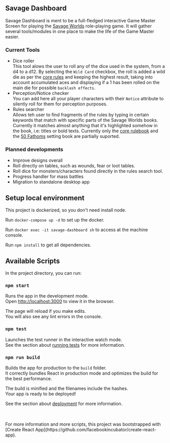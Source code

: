 
## Savage Dashboard
Savage Dashboard is ment to be a full-fledged interactive Game Master Screen for playing the [Savage Worlds](https://www.peginc.com/product-category/savage-worlds/) role-playing game. It will gather several tools/modules in one place to make the life of the Game Master easier.

### Current Tools
- Dice roller<br>
  This tool alows the user to roll any of the dice used in the system, from a d4 to a d12. By selecting the `Wild Card` checkbox, the roll is added a wild die as per the [core rules](https://www.peginc.com/store/savage-worlds-deluxe-explorers-edition/) and keeping the highest result, taking into account accumulated aces and displaying if a 1 has been rolled on the main die for possible `backlash effects`. 
- Perception/Notice checker<br>
  You can add here all your player characters with their `Notice` attribute to silently roll for them for perception purposes.
- Rules searcher<br>
  Allows teh user to find fragments of the rules by typing in certain keywords that match with specific parts of the Savage Worlds books. Currently it matches almost anything that it's highlighted somehow in the book, i.e: titles or bold texts. Currently only the [core rulebook](https://www.peginc.com/store/savage-worlds-deluxe-explorers-edition/) and the [50 Fathoms](https://www.peginc.com/product-category/50fathoms/) setting book are partially suported.

### Planned developments
- Improve designs overall
- Roll directly on tables, such as wounds, fear or loot tables.
- Roll dice for monsters/characters found directly in the rules search tool.
- Progress handler for mass battles
- Migration to standalone desktop app


## Setup local environment

This project is dockerized, so you don't need install node. 

Run `docker-compose up -d` to set up the docker.

Run `docker exec -it savage-dashboard sh` to access at the machine console.

Run `npm install` to get all dependencies.

## Available Scripts

In the project directory, you can run:

### `npm start`

Runs the app in the development mode.<br>
Open [http://localhost:3000](http://localhost:3000) to view it in the browser.

The page will reload if you make edits.<br>
You will also see any lint errors in the console.

### `npm test`

Launches the test runner in the interactive watch mode.<br>
See the section about [running tests](#running-tests) for more information.

### `npm run build`

Builds the app for production to the `build` folder.<br>
It correctly bundles React in production mode and optimizes the build for the best performance.

The build is minified and the filenames include the hashes.<br>
Your app is ready to be deployed!

See the section about [deployment](#deployment) for more information.

<br>
<br>
For more information and more scripts, this project was bootstrapped with [Create React App](https://github.com/facebookincubator/create-react-app).


